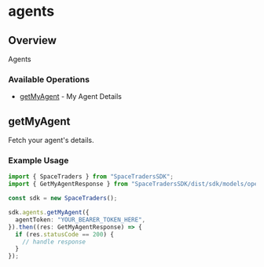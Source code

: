 # agents

## Overview

Agents

### Available Operations

* [getMyAgent](#getmyagent) - My Agent Details

## getMyAgent

Fetch your agent's details.

### Example Usage

```typescript
import { SpaceTraders } from "SpaceTradersSDK";
import { GetMyAgentResponse } from "SpaceTradersSDK/dist/sdk/models/operations";

const sdk = new SpaceTraders();

sdk.agents.getMyAgent({
  agentToken: "YOUR_BEARER_TOKEN_HERE",
}).then((res: GetMyAgentResponse) => {
  if (res.statusCode == 200) {
    // handle response
  }
});
```
